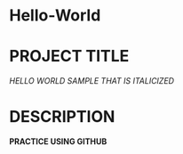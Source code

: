 # Hello-World
# PROJECT TITLE
_HELLO WORLD SAMPLE THAT IS ITALICIZED_
# DESCRIPTION
**PRACTICE USING GITHUB**

